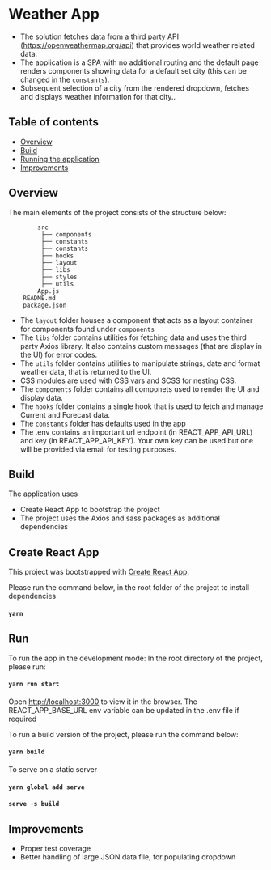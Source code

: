 # Weather App

- The solution fetches data from a third party API (https://openweathermap.org/api) that provides world weather related data.
- The application is a SPA with no additional routing and the default page renders components showing data for a default set city (this can be changed in the `constants`).
- Subsequent selection of a city from the rendered dropdown, fetches and displays weather information for that city..

## Table of contents

- [Overview](#overview)
- [Build](#build)
- [Running the application](#run)
- [Improvements](#improvements)

## Overview

The main elements of the project consists of the structure below:

```.
        src
         ├── components
         ├── constants
         ├── constants
         ├── hooks
         ├── layout
         ├── libs
         ├── styles
         ├── utils
        App.js
    README.md
    package.json
```

- The `layout` folder houses a component that acts as a layout container for components found under `components`
- The `libs` folder contains utilities for fetching data and uses the third party Axios library. It also contains custom messages (that are display in the UI) for error codes.
- The `utils` folder contains utilities to manipulate strings, date and format weather data, that is returned to the UI.
- CSS modules are used with CSS vars and SCSS for nesting CSS.
- The `components` folder contains all componets used to render the UI and display data.
- The `hooks` folder contains a single hook that is used to fetch and manage Current and Forecast data.
- The `constants` folder has defaults used in the app
- The .env contains an important url endpoint (in REACT_APP_API_URL) and key (in REACT_APP_API_KEY). Your own key can be used but one will be provided via email for testing purposes.

## Build

The application uses

- Create React App to bootstrap the project
- The project uses the Axios and sass packages as additional dependencies

## Create React App

This project was bootstrapped with [Create React App](https://github.com/facebook/create-react-app).

Please run the command below, in the root folder of the project to install dependencies

#### `yarn`

## Run

To run the app in the development mode:
In the root directory of the project, please run:

#### `yarn run start`

Open [http://localhost:3000](http://localhost:3000) to view it in the browser. The REACT_APP_BASE_URL env variable can be updated in the .env file if required

To run a build version of the project, please run the command below:

#### `yarn build`

To serve on a static server

#### `yarn global add serve`

#### `serve -s build`

## Improvements

- Proper test coverage
- Better handling of large JSON data file, for populating dropdown
